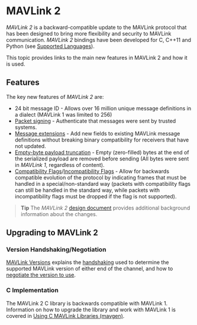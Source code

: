# MAVLink 2

*MAVLink 2* is a backward-compatible update to the MAVLink protocol that has been designed to bring more flexibility and security to MAVLink communication.
*MAVLink 2* bindings have been developed for C, C++11 and Python (see [Supported Languages](../README.md#supported_languages)).

This topic provides links to the main new features in MAVLink 2 and how it is used.


## Features

The key new features of *MAVLink 2* are:
* 24 bit message ID - Allows over 16 million unique message definitions in a dialect (MAVLink 1 was limited to 256)
* [Packet signing](../guide/message_signing.md) - Authenticate that messages were sent by trusted systems.
* [Message extensions](../guide/define_xml_element.md#message_extensions) - Add new fields to existing MAVLink message definitions without breaking binary compatibility for receivers that have not updated. 
* [Empty-byte payload truncation](../guide/serialization.md#payload_truncation) - Empty (zero-filled) bytes at the end of the serialized payload are removed before sending (All bytes were sent in *MAVLink 1*, regardless of content). 
* [Compatibility Flags](../guide/serialization.md#compat_flags)/[Incompatibility Flags](../guide/serialization.md#incompat_flags) - Allow for backwards compatible evolution of the protocol by indicating frames that must be handled in a special/non-standard way (packets with compatibility flags can still be handled in the standard way, while packets with incompatibility flags must be dropped if the flag is not supported).

> **Tip** The *MAVLink 2* [design document](https://docs.google.com/document/d/1XtbD0ORNkhZ8eKrsbSIZNLyg9sFRXMXbsR2mp37KbIg/edit?usp=sharing) provides additional background information about the changes.


## Upgrading to MAVLink 2

### Version Handshaking/Negotiation 

[MAVLink Versions](../guide/mavlink_version.md) explains the [handshaking](../guide/mavlink_version.md#version_handshaking) used to determine the supported MAVLink version of either end of the channel, and how to [negotiate the version to use](../guide/mavlink_version.md#negotiating_versions).


### C Implementation

The MAVLink 2 C library is backwards compatible with MAVLink 1. 
Information on how to upgrade the library and work with MAVLink 1 is covered in [Using C MAVLink Libraries (mavgen)](../mavgen_c/README.md).

